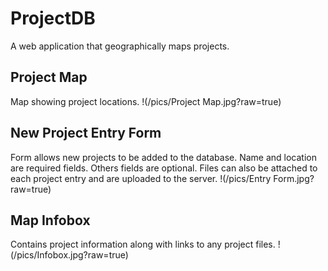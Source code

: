 # ProjectDB
A web application that geographically maps projects.

## Project Map
Map showing project locations.
!(/pics/Project Map.jpg?raw=true)

## New Project Entry Form
Form allows new projects to be added to the database.  Name and location are required fields.  Others fields are optional.  Files can also be attached to each project entry and are uploaded to the server.
!(/pics/Entry Form.jpg?raw=true)

## Map Infobox
Contains project information along with links to any project files.
!(/pics/Infobox.jpg?raw=true)
